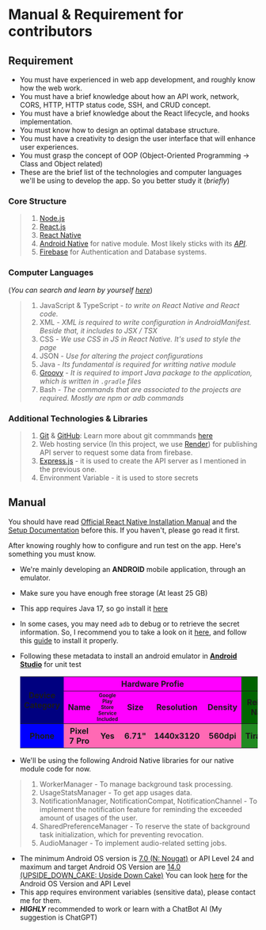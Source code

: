# Manual & Requirement for contributors

## Requirement
- You must have experienced in web app development, and roughly know how the web work.
- You must have a brief knowledge about how an API work, network, CORS, HTTP, HTTP status code, SSH, and CRUD concept.
- You must have a brief knowledge about the React lifecycle, and hooks implementation.
- You must know how to design an optimal database structure.
- You must have a creativity to design the user interface that will enhance user experiences.
- You must grasp the concept of OOP (Object-Oriented Programming -> Class and Object related)
- These are the brief list of the technologies and computer languages we'll be using to develop the app. So you better study it (*briefly*)

### Core Structure
> 1. [Node.js](https://nodejs.org/dist/v20.11.1/node-v20.11.1-x64.msi)
> 2. [React.js](https://react.dev/learn)
> 3. [React Native](https://reactnative.dev/docs/next/getting-started)
> 4. [Android Native](https://developer.android.com/) for native module. Most likely sticks with its *[API](https://developer.android.com/reference)*.
> 5. [Firebase](https://firebase.google.com/docs/) for Authentication and Database systems.

### Computer Languages
(*You can search and learn by yourself [here](https://www.w3schools.com/)*)
> 1. JavaScript & TypeScript - *to write on React Native and React code.*
> 2. XML - *XML is required to write configuration in AndroidManifest. Beside that, it includes to JSX / TSX*
> 3. CSS - *We use CSS in JS in React Native. It's used to style the page*
> 4. JSON - *Use for altering the project configurations*
> 5. Java - *Its fundamental is required for writting native module*
> 6. [Groovy](https://www.tutorialspoint.com/gradle/index.htm) - *It is required to import Java package to the application, which is written in `.gradle` files*
> 7. Bash - *The commands that are associated to the projects are required. Mostly are npm or adb commands*

### Additional Technologies & Libraries
> 1. [Git](https://git-scm.com/download/win) & [GitHub](https://github.com): Learn more about git commmands [here](https://www.w3schools.com/git/)
> 2. Web hosting service (In this project, we use [Render](https://render.com/)) for publishing API server to request some data from firebase. 
> 3. [Express.js](https://expressjs.com/) - it is used to create the API server as I mentioned in the previous one.
> 4. Environment Variable - it is used to store secrets

## Manual

You should have read [Official React Native Installation Manual](./REACT_NATIVE_INSTALLATION_MANUAL.md) and the [Setup Documentation](https://reactnative.dev/docs/environment-setup) before this. If you haven't, please go read it first.

After knowing roughly how to configure and run test on the app. Here's something you must know.

- We're mainly developing an __ANDROID__ mobile application, through an emulator.
- Make sure you have enough free storage (At least 25 GB)
- This app requires Java 17, so go install it [here](https://www.oracle.com/java/technologies/javase/jdk17-archive-downloads.html)
- In some cases, you may need `adb` to debug or to retrieve the secret information. So, I recommend you to take a look on it [here](https://developer.android.com/tools/adb), and follow this [guide](https://www.howtogeek.com/125769/how-to-install-and-use-abd-the-android-debug-bridge-utility/) to install it properly.
- Following these metadata to install an android emulator in [__Android Studio__](https://developer.android.com/studio) for unit test

    <table>
        <tr>
            <th rowspan="2" style="background-color: navy">Device Category</th>
            <th colspan="5" style="text-align: center; background-color: magenta">Hardware Profie</th>
            <th colspan=4 style="text-align: center; background-color: darkgreen">System Image</th>
        </tr>
        <tr>
            <th style="text-align: center; background-color: magenta">Name</th>
            <th style="font-size: x-small; background-color: magenta">Google Play Store Service Included</th>
            <th style="background-color: magenta">Size</th>
            <th style="background-color: magenta">Resolution</th>
            <th style="background-color: magenta">Density</th>
            <th style="background-color: darkgreen">Release Name</th>
            <th style="background-color: darkgreen">API Level</th>
            <th style="text-align: center; background-color: darkgreen">ABI</th>
            <th style="text-align: center; background-color: darkgreen">Target</th>
        </tr>
        <tr>
            <th style="background-color: blue">Phone</th>
            <th style="background-color: hotpink">Pixel 7 Pro</th>
            <th style="text-align: center; background-color: hotpink">Yes</th>
            <th style="background-color: hotpink">6.71"</th>
            <th style="background-color: hotpink">1440x3120</th>
            <th style="background-color: hotpink">560dpi</th>
            <th style="text-align: center; background-color: forestgreen">Tiramisu</th>
            <th style="text-align: center; background-color: forestgreen">33</th>
            <th style="background-color: forestgreen">x86_64</th>
            <th style="font-size: x-small; background-color: forestgreen">Android 13 (Google Play)</th>
        </tr>
    </table>

- We'll be using the following Android Native libraries for our native module code for now.
> 1. WorkerManager - To manage background task processing.
> 2. UsageStatsManager - To get app usages data.
> 3. NotificationManager, NotificationCompat, NotificationChannel - To implement the notification feature for reminding the exceeded amount of usages of the user.
> 4. SharedPreferenceManager - To reserve the state of background task initialization, which for preventing revocation.
> 5. AudioManager - To implement audio-related setting jobs.
- The minimum Android OS version is [7.0 (N: Nougat)](https://www.android.com/versions/nougat-7-0/) or API Level 24 and maximum and target Android OS Version are [14.0 (UPSIDE_DOWN_CAKE: Upside Down Cake)](https://www.android.com/android-14/) You can look [here](https://apilevels.com/) for the Android OS Version and API Level 
- This app requires environment variables (sensitive data), please contact me for them.
- *__HIGHLY__* recommended to work or learn with a ChatBot AI (My suggestion is ChatGPT)